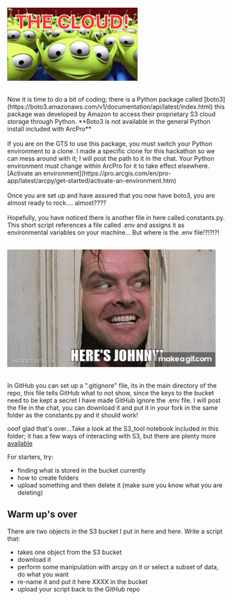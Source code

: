  ![cloud](https://github.com/ElocF/GSS-LUPI-2024-Hackathon/blob/main/media/THECLOUD.png?raw=true)


<br>
Now it is time to do a bit of coding; there is a Python package called [boto3](https://boto3.amazonaws.com/v1/documentation/api/latest/index.html) this package was developed by Amazon to access their proprietary S3 cloud storage through Python. **Boto3 is not available in the general Python install included with ArcPro** 
<br>
<br>
If you are on the GTS to use this package, you must switch your Python environment to a clone. I made a specific clone for this hackathon so we can mess around with it; I will post the path to it in the chat. Your Python environment must change within ArcPro for it to take effect elsewhere. 
[Activate an environment](https://pro.arcgis.com/en/pro-app/latest/arcpy/get-started/activate-an-environment.htm)
<br>
<br>
Once you are set up and have assured that you now have boto3, you are almost ready to rock.... almost???? 
<br>
<br>
Hopefully, you have noticed there is another file in here called constants.py. This short script references a file called .env and assigns it as environmental variables on your machine... But where is the .env file!?!?!?! 
<br>
<br>

![gitignore](https://github.com/ElocF/GSS-LUPI-2024-Hackathon/blob/main/media/cJk23n.gif?raw=true)

<br>
In GitHub you can set up a ".gitignore" file, its in the main directory of the repo, this file tells GitHub what to not show, since the keys to the bucket need to be kept a secret I have made GitHub ignore the .env file. I will post the file in the chat, you can download it and put it in your fork in the same folder as the constants.py and it should work!

ooof glad that's over...Take a look at the S3_tool notebook included in this folder; it has a few ways of interacting with S3, but there are plenty more [available](https://boto3.amazonaws.com/v1/documentation/api/latest/guide/s3-examples.html)

For starters, try:
- finding what is stored in the bucket currently
- how to create folders
- upload something and then delete it (make sure you know what you are deleting)

## Warm up's over
There are two objects in the S3 bucket I put in here and here. 
Write a script that:
- takes one object from the S3 bucket
- download it
- perform some manipulation with arcpy on it or select a subset of data, do what you want
- re-name it and put it here XXXX in the bucket
- upload your script back to the GitHub repo
